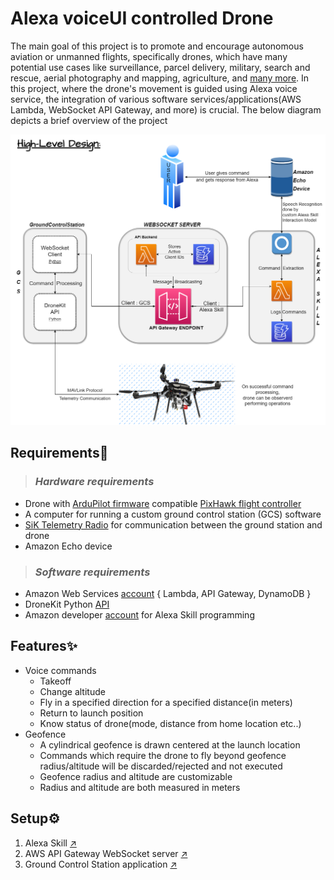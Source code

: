 # __Alexa voiceUI controlled Drone__

<!-- ## _Abstract_ -->

The main goal of this project is to promote and encourage autonomous aviation or unmanned flights, specifically drones, which have many potential use cases like surveillance, parcel delivery, military, search and rescue, aerial photography and mapping, agriculture, and [many more](https://www.allerin.com/blog/10-stunning-applications-of-drone-technology). 
In this project, where the drone's movement is guided using Alexa voice service, the integration of various software services/applications(AWS Lambda, WebSocket API Gateway, and more) is crucial. The below diagram depicts a brief overview of the project

<picture>
  <source media="(prefers-color-scheme: dark)" srcset="./misc/d.png">
  <source media="(prefers-color-scheme: light)" srcset="./misc/l.png">
  <img alt="Design overview" src="./misc/l.png">
</picture>

## __Requirements🔧__

> ### _Hardware requirements_
- Drone with [ArduPilot firmware](https://firmware.ardupilot.org/) compatible [PixHawk flight controller](https://ardupilot.org/copter/docs/common-pixhawk-overview.html)
- A computer for running a custom ground control station (GCS) software
- [SiK Telemetry Radio](https://ardupilot.org/copter/docs/common-sik-telemetry-radio.html#overview) for communication between the ground station and drone
- Amazon Echo device

> ### _Software requirements_
- Amazon Web Services [account](https://aws.amazon.com/) { Lambda, API Gateway, DynamoDB }
- DroneKit Python [API](https://dronekit.io/#air)
- Amazon developer [account](https://developer.amazon.com/) for Alexa Skill programming

## __Features✨__

- Voice commands
  - Takeoff
  - Change altitude
  - Fly in a specified direction for a specified distance(in meters)
  - Return to launch position
  - Know status of drone(mode, distance from home location etc..)
- Geofence 
  - A cylindrical geofence is drawn centered at the launch location
  - Commands which require the drone to fly beyond geofence radius/altitude will be discarded/rejected and not executed
  - Geofence radius and altitude are customizable
  - Radius and altitude are both measured in meters

<!-- <details>
  <summary>Potential future additions</summary>
  -> Aerial photography using a camera on the drone</br>
  -> Autonomous missions, surveys, circle and rectangle missions</br>
  -> Live footage from the camera on drone</br>
  -> LTE-powered drone to eliminate range and bandwidth issues
</details> -->

## __Setup⚙__

1. Alexa Skill [↗](./Alexa%20Skill/)
2. AWS API Gateway WebSocket server [↗](./WebSocket%20-%20API%20Gateway/)
3. Ground Control Station application [↗](./Ground%20Control%20Station/)